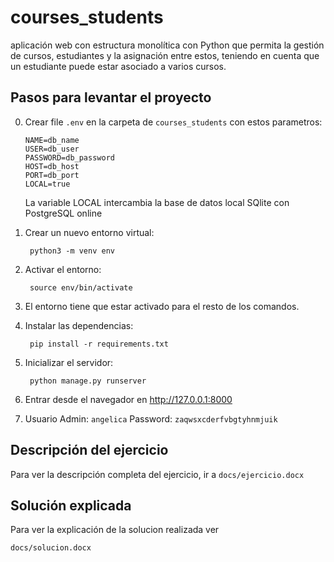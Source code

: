 # courses_students
aplicación web con estructura monolítica con Python que permita la gestión de cursos, estudiantes y la asignación entre estos, teniendo en cuenta que un estudiante puede estar asociado a varios cursos.


## Pasos para levantar el proyecto
0. Crear file `.env` en la carpeta de `courses_students` con estos parametros:
    ```
    NAME=db_name
    USER=db_user
    PASSWORD=db_password
    HOST=db_host
    PORT=db_port
    LOCAL=true
    ```
    La variable LOCAL intercambia la base de datos local SQlite con PostgreSQL online
    
1. Crear un nuevo entorno virtual:

        python3 -m venv env

2. Activar el entorno:

        source env/bin/activate

3. El entorno tiene que estar activado para el resto de los comandos.

4. Instalar las dependencias:

        pip install -r requirements.txt

5. Inicializar el servidor:

        python manage.py runserver

6. Entrar desde el navegador en http://127.0.0.1:8000

7. Usuario Admin: `angelica` Password: `zaqwsxcderfvbgtyhnmjuik`

## Descripción del ejercicio

Para ver la descripción completa del ejercicio, ir a
`docs/ejercicio.docx`

## Solución explicada

Para ver la explicación de la solucion realizada ver

`docs/solucion.docx`